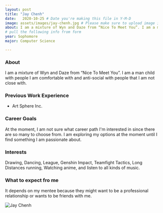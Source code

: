 ```yaml
---
layout: post
title: "Jay Chenh"
date:   2020-10-25 # Date you're making this file in Y-M-D
image: assets/images/jay-chenh.jpg # Please make sure to upload image in /assets/images/fname-lastname.ext format 
about: I am a mixture of Wyn and Daze from “Nice To Meet You”. I am a man child with people I am comfortable with and anti-social with people that I am not close with.  # "Briefly describe yourself"
# pull the following info from form
year: Sophomore
major: Computer Science 

---
```


### About

I am a mixture of Wyn and Daze from “Nice To Meet You”. I am a man child with people I am comfortable with and anti-social with people that I am not close with. 

### Previous Work Experience
- Art Sphere Inc.

### Career Goals

At the moment, I am not sure what career path I'm interested in since there are so many to choose from. I am exploring my options at the moment until I find something I am passionate about. 

### Interests

Drawing, Dancing, League, Genshin Impact, Teamfight Tactics, Long Distances running, Watching anime, and listen to all kinds of music. 

### What to expect fro me

It depends on my mentee because they might want to be a professional relationship or wants to be friends with me. 

<div class="text-center my-5">
    <img src="{{ "assets/images/jay-chenh.jpg" | absolute_url }}" alt="Jay Chenh" class="rounded post-img" />
</div>